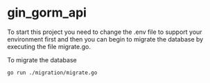 # gin_gorm_api

To start this project you need to change the .env file to support your environment first and then you can begin to migrate the database by executing the file migrate.go.

To migrate the database
```shell
go run ./migration/migrate.go
```
